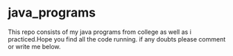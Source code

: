 # java_programs
This repo consists of my java programs from college as well as i practiced.Hope you find all the code running.
if any doubts please comment or write me below.
